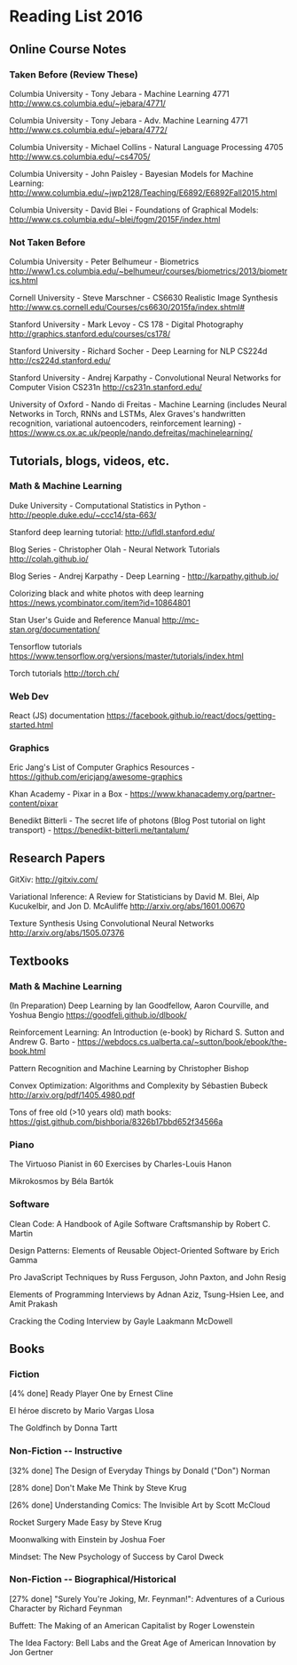 # Reading List 2016

## Online Course Notes

### Taken Before (Review These)

Columbia University - Tony Jebara - Machine Learning 4771
http://www.cs.columbia.edu/~jebara/4771/

Columbia University - Tony Jebara - Adv. Machine Learning 4771
http://www.cs.columbia.edu/~jebara/4772/

Columbia University - Michael Collins - Natural Language Processing 4705
http://www.cs.columbia.edu/~cs4705/

Columbia University - John Paisley - Bayesian Models for Machine Learning: http://www.columbia.edu/~jwp2128/Teaching/E6892/E6892Fall2015.html

Columbia University - David Blei - Foundations of Graphical Models: http://www.cs.columbia.edu/~blei/fogm/2015F/index.html

### Not Taken Before

Columbia University - Peter Belhumeur - Biometrics
http://www1.cs.columbia.edu/~belhumeur/courses/biometrics/2013/biometrics.html

Cornell University - Steve Marschner - CS6630 Realistic Image Synthesis
http://www.cs.cornell.edu/Courses/cs6630/2015fa/index.shtml#

Stanford University - Mark Levoy - CS 178 - Digital Photography
http://graphics.stanford.edu/courses/cs178/

Stanford University - Richard Socher - Deep Learning for NLP CS224d
http://cs224d.stanford.edu/

Stanford University - Andrej Karpathy - Convolutional Neural Networks for Computer Vision CS231n
http://cs231n.stanford.edu/

University of Oxford - Nando di Freitas - Machine Learning (includes Neural Networks in Torch, RNNs and LSTMs, Alex Graves's handwritten recognition, variational autoencoders, reinforcement learning) - https://www.cs.ox.ac.uk/people/nando.defreitas/machinelearning/

## Tutorials, blogs, videos, etc.

### Math & Machine Learning

Duke University - Computational Statistics in Python - http://people.duke.edu/~ccc14/sta-663/

Stanford deep learning tutorial: http://ufldl.stanford.edu/

Blog Series - Christopher Olah - Neural Network Tutorials
http://colah.github.io/

Blog Series - Andrej Karpathy - Deep Learning - http://karpathy.github.io/

Colorizing black and white photos with deep learning https://news.ycombinator.com/item?id=10864801

Stan User's Guide and Reference Manual http://mc-stan.org/documentation/

Tensorflow tutorials https://www.tensorflow.org/versions/master/tutorials/index.html

Torch tutorials http://torch.ch/

### Web Dev

React (JS) documentation https://facebook.github.io/react/docs/getting-started.html

### Graphics

Eric Jang's List of Computer Graphics Resources - https://github.com/ericjang/awesome-graphics

Khan Academy - Pixar in a Box - https://www.khanacademy.org/partner-content/pixar

Benedikt Bitterli - The secret life of photons (Blog Post tutorial on light transport) - https://benedikt-bitterli.me/tantalum/

## Research Papers

GitXiv: http://gitxiv.com/

Variational Inference: A Review for Statisticians by David M. Blei, Alp Kucukelbir, and Jon D. McAuliffe http://arxiv.org/abs/1601.00670

Texture Synthesis Using Convolutional Neural Networks http://arxiv.org/abs/1505.07376

## Textbooks

### Math & Machine Learning

(In Preparation) Deep Learning by Ian Goodfellow, Aaron Courville, and Yoshua Bengio https://goodfeli.github.io/dlbook/

Reinforcement Learning: An Introduction (e-book) by Richard S. Sutton and Andrew G. Barto - https://webdocs.cs.ualberta.ca/~sutton/book/ebook/the-book.html

Pattern Recognition and Machine Learning by Christopher Bishop

Convex Optimization: Algorithms and Complexity by Sébastien Bubeck http://arxiv.org/pdf/1405.4980.pdf

Tons of free old (>10 years old) math books: https://gist.github.com/bishboria/8326b17bbd652f34566a

### Piano

The Virtuoso Pianist in 60 Exercises by Charles-Louis Hanon

Mikrokosmos by Béla Bartók

### Software

Clean Code: A Handbook of Agile Software Craftsmanship by Robert C. Martin

Design Patterns: Elements of Reusable Object-Oriented Software by Erich Gamma

Pro JavaScript Techniques by Russ Ferguson, John Paxton, and John Resig

Elements of Programming Interviews by Adnan Aziz, Tsung-Hsien Lee, and Amit Prakash

Cracking the Coding Interview by Gayle Laakmann McDowell

## Books

### Fiction

[4% done] Ready Player One by Ernest Cline

El héroe discreto by Mario Vargas Llosa

The Goldfinch by Donna Tartt

### Non-Fiction -- Instructive

[32% done] The Design of Everyday Things by Donald ("Don") Norman

[28% done] Don't Make Me Think by Steve Krug

[26% done] Understanding Comics: The Invisible Art by Scott McCloud

Rocket Surgery Made Easy by Steve Krug

Moonwalking with Einstein by Joshua Foer

Mindset: The New Psychology of Success by Carol Dweck

### Non-Fiction -- Biographical/Historical

[27% done] "Surely You're Joking, Mr. Feynman!": Adventures of a Curious Character by Richard Feynman

Buffett: The Making of an American Capitalist by Roger Lowenstein

The Idea Factory: Bell Labs and the Great Age of American Innovation by Jon Gertner
